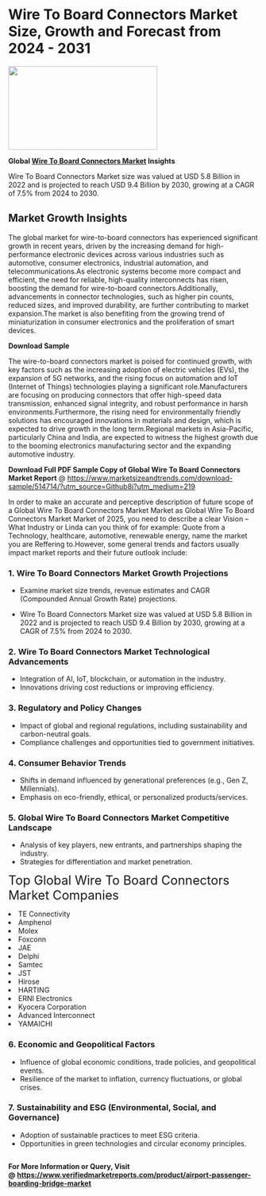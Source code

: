 <H1>Wire To Board Connectors Market Size, Growth and Forecast from 2024 - 2031</H1><img class="aligncenter size-medium wp-image-584254" src="https://thirdeyenews.in/wp-content/uploads/2024/09/Global-Market-Research-300x168.jpeg" alt="" width="300" height="168" /><p><strong>Global&nbsp;<a href="https://www.marketsizeandtrends.com/download-sample/514714/?utm_source=Github8j?utm_medium=219">Wire To Board Connectors Market</a> Insights</strong></p><p>Wire To Board Connectors Market size was valued at USD 5.8 Billion in 2022 and is projected to reach USD 9.4 Billion by 2030, growing at a CAGR of 7.5% from 2024 to 2030.</p><p><h2>Market Growth Insights</h2> <p>The global market for wire-to-board connectors has experienced significant growth in recent years, driven by the increasing demand for high-performance electronic devices across various industries such as automotive, consumer electronics, industrial automation, and telecommunications.As electronic systems become more compact and efficient, the need for reliable, high-quality interconnects has risen, boosting the demand for wire-to-board connectors.Additionally, advancements in connector technologies, such as higher pin counts, reduced sizes, and improved durability, are further contributing to market expansion.The market is also benefiting from the growing trend of miniaturization in consumer electronics and the proliferation of smart devices.</p> <p><strong>Download Sample</strong></p> <p>The wire-to-board connectors market is poised for continued growth, with key factors such as the increasing adoption of electric vehicles (EVs), the expansion of 5G networks, and the rising focus on automation and IoT (Internet of Things) technologies playing a significant role.Manufacturers are focusing on producing connectors that offer high-speed data transmission, enhanced signal integrity, and robust performance in harsh environments.Furthermore, the rising need for environmentally friendly solutions has encouraged innovations in materials and design, which is expected to drive growth in the long term.Regional markets in Asia-Pacific, particularly China and India, are expected to witness the highest growth due to the booming electronics manufacturing sector and the expanding automotive industry.</p> <p><span class=""><strong>Download Full PDF Sample Copy of Global Wire To Board Connectors Market Report</strong> @ <a href="https://www.marketsizeandtrends.com/download-sample/514714/?utm_source=Github8j?utm_medium=219" target="_blank">https://www.marketsizeandtrends.com/download-sample/514714/?utm_source=Github8j?utm_medium=219</a></span></p><p>In order to make an accurate and perceptive description of future scope of a Global&nbsp;Wire To Board Connectors Market Market as Global&nbsp;Wire To Board Connectors Market Market of 2025, you need to describe a clear Vision &ndash; What Industry or Linda can you think of for example: Quote from a Technology, healthcare, automotive, renewable energy, name the market you are Reffering to.However, some general trends and factors usually impact market reports and their future outlook include:</p><h3>1.&nbsp;<strong>Wire To Board Connectors Market Growth Projections</strong></h3><ul><li>Examine market size trends, revenue estimates and CAGR (Compounded Annual Growth Rate) projections.</li><li><p>Wire To Board Connectors Market size was valued at USD 5.8 Billion in 2022 and is projected to reach USD 9.4 Billion by 2030, growing at a CAGR of 7.5% from 2024 to 2030.</p></li></ul><h3>2.&nbsp;<strong>Wire To Board Connectors Market Technological Advancements</strong></h3><ul><li>Integration of AI, IoT, blockchain, or automation in the industry.</li><li>Innovations driving cost reductions or improving efficiency.</li></ul><h3>3.&nbsp;<strong>Regulatory and Policy Changes</strong></h3><ul><li>Impact of global and regional regulations, including sustainability and carbon-neutral goals.</li><li>Compliance challenges and opportunities tied to government initiatives.</li></ul><h3>4.&nbsp;<strong>Consumer Behavior Trends</strong></h3><ul><li>Shifts in demand influenced by generational preferences (e.g., Gen Z, Millennials).</li><li>Emphasis on eco-friendly, ethical, or personalized products/services.</li></ul><h3>5.&nbsp;<strong>Global Wire To Board Connectors Market Competitive Landscape</strong></h3><ul><li>Analysis of key players, new entrants, and partnerships shaping the industry.</li><li>Strategies for differentiation and market penetration.</li></ul><p data-pm-slice="1 1 []"><span style="color: inherit; font-family: inherit; font-size: 25px;">Top Global Wire To Board Connectors Market Companies</span></p><div class="" data-test-id=""><p><li>TE Connectivity</li><li> Amphenol</li><li> Molex</li><li> Foxconn</li><li> JAE</li><li> Delphi</li><li> Samtec</li><li> JST</li><li> Hirose</li><li> HARTING</li><li> ERNI Electronics</li><li> Kyocera Corporation</li><li> Advanced Interconnect</li><li> YAMAICHI</li></p></div><h3>6.&nbsp;<strong>Economic and Geopolitical Factors</strong></h3><ul><li>Influence of global economic conditions, trade policies, and geopolitical events.</li><li>Resilience of the market to inflation, currency fluctuations, or global crises.</li></ul><h3>7.&nbsp;<strong>Sustainability and ESG (Environmental, Social, and Governance)</strong></h3><ul><li>Adoption of sustainable practices to meet ESG criteria.</li><li>Opportunities in green technologies and circular economy principles.</li></ul><h2><strong style="font-size: 14px;">For More Information or Query, Visit @&nbsp;</strong><a style="background-color: #ffffff; font-size: 14px;" href="https://www.marketsizeandtrends.com/report/wire-to-board-connectors-market/" target="_blank">https://www.verifiedmarketreports.com/product/airport-passenger-boarding-bridge-market</a></h2>